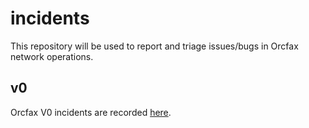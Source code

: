 # incidents

This repository will be used to report and triage issues/bugs in Orcfax network
operations. 

## v0

Orcfax V0 incidents are recorded [here][incidents-1].

[incidents-1]: https://github.com/orcfax/incidents.v0

